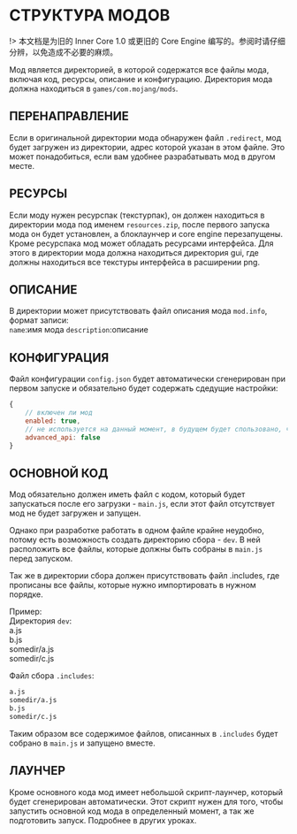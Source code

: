 # СТРУКТУРА МОДОВ

!> 本文档是为旧的 Inner Core 1.0 或更旧的 Core Engine 编写的。参阅时请仔细分辨，以免造成不必要的麻烦。

Мод является директорией, в которой содержатся все файлы мода, включая код, ресурсы, описание и конфигурацию. Директория мода должна находиться в `games/com.mojang/mods`.

## ПЕРЕНАПРАВЛЕНИЕ

Если в оригинальной директории мода обнаружен файл `.redirect`, мод будет загружен из директории, адрес которой указан в этом файле. Это может понадобиться, если вам удобнее разрабатывать мод в другом месте.

## РЕСУРСЫ

Если моду нужен ресурспак (текстурпак), он должен находиться в директории мода под именем `resources.zip`, после первого запуска мода он будет установлен, а блоклаунчер и core engine перезапущены. Кроме ресурспака мод может обладать ресурсами интерфейса. Для этого в директории мода должна находиться директория gui, где должны находиться все текстуры интерфейса в расширении png.

## ОПИСАНИЕ

В директории может присутствовать файл описания мода `mod.info`, формат записи:  
`name`:имя мода `description`:описание

## КОНФИГУРАЦИЯ

Файл конфигурации `config.json` будет автоматически сгенерирован при первом запуске и обязательно будет содержать сдедущие настройки:

```js
{
    // включен ли мод
    enabled: true,
    // не используется на данный момент, в будущем будет спользовано, чтобы подключать моду дополнительные модули API Core Engine'а
    advanced_api: false
}
```

## ОСНОВНОЙ КОД

Мод обязательно должен иметь файл с кодом, который будет запускаться после его загрузки - `main.js`, если этот файл отсутствует мод не будет загружен и запущен.

Однако при разработке работать в одном файле крайне неудобно, потому есть возможность создать директорию сбора - `dev`. В ней расположить все файлы, которые должны быть собраны в `main.js` перед запуском.

Так же в директории сбора должен присутствовать файл .includes, где прописаны все файлы, которые нужно импортировать в нужном порядке.

Пример:  
Директория `dev`:  
a.js  
b.js  
somedir/a.js  
somedir/c.js

Файл сбора `.includes`:  

```txt
a.js
somedir/a.js
b.js
somedir/c.js
```

Таким образом все содержимое файлов, описанных в `.includes` будет собрано в `main.js` и запущено вместе.

## ЛАУНЧЕР

Кроме основного кода мод имеет небольшой скрипт-лаунчер, который будет сгенерирован автоматически. Этот скрипт нужен для того, чтобы запустить основной код мода в определенный момент, а так же подготовить запуск. Подробнее в других уроках.
